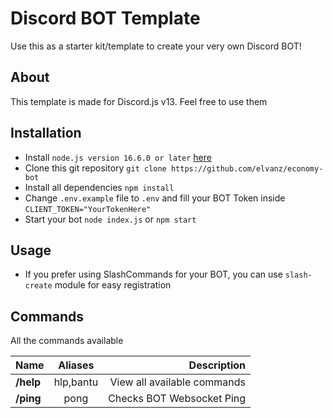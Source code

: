 # Discord BOT Template

Use this as a starter kit/template to create your very own Discord BOT! 

## About

This template is made for Discord.js v13. Feel free to use them

## Installation
* Install `node.js version 16.6.0 or later` [here](https:://nodejs.org/en)
* Clone this git repository `git clone https://github.com/elvanz/economy-bot`
* Install all dependencies `npm install`
* Change `.env.example` file to `.env` and fill your BOT Token inside `CLIENT_TOKEN="YourTokenHere"`
* Start your bot `node index.js` or `npm start`

## Usage
* If you prefer using SlashCommands for your BOT, you can use `slash-create` module for easy registration

## Commands

All the commands available


|   Name    | Aliases |         Description         |
|:----------|:-------:|----------------------------:|
| **/help** |hlp,bantu| View all available commands |
| **/ping** |  pong   |  Checks BOT Websocket Ping  |


